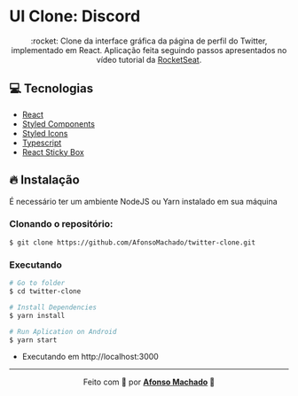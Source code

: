 # UI Clone: Discord

<p align="center">:rocket: Clone da interface gráfica da página de perfil do Twitter, implementado em React.
 Aplicação feita seguindo passos apresentados no vídeo tutorial da <a href="https://www.youtube.com/watch?v=K-8z_4xvT3o">RocketSeat</a>.
</p>

## :computer: Tecnologias
<ul>
  <li><a href="https://pt-br.reactjs.org/">React</a></li>
  <li><a href="https://styled-components.com/">Styled Components</a></li>
  <li><a href="https://github.com/styled-icons/styled-icons">Styled Icons</a></li>
  <li><a href="https://styled-components.com/">Typescript</a></li>
  <li><a href="https://github.com/codecks-io/react-sticky-box">React Sticky Box
</a></li>
</ul>

## :fire: Instalação

É necessário ter um ambiente NodeJS ou Yarn instalado em sua máquina

### Clonando o repositório:

```
$ git clone https://github.com/AfonsoMachado/twitter-clone.git
```

### Executando

```bash
# Go to folder
$ cd twitter-clone

# Install Dependencies
$ yarn install

# Run Aplication on Android
$ yarn start
```
- Executando em http://localhost:3000

---

<p align="center">Feito com 💜 por <strong><a href="https://www.linkedin.com/in/AfonsoMachado/">Afonso Machado</a> 🥰 </strong> </p>
